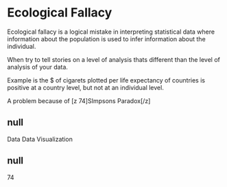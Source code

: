 # Ecological Fallacy 

Ecological fallacy is a logical mistake in interpreting statistical data where information about the population is used to infer information about the individual. 

When try to tell stories on a level of analysis thats different than the level of analysis of your data. 

Example is the $ of cigarets plotted per life  expectancy of countries is positive at a country level, but not at an individual level. 

A problem because of [z 74]SImpsons Paradox[/z]

## null

Data
Data Visualization

## null

74
